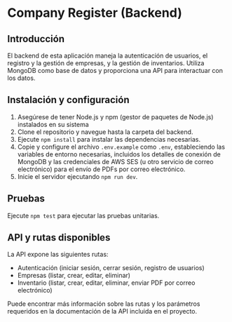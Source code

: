 # Company Register (Backend)

## Introducción

El backend de esta aplicación maneja la autenticación de usuarios, el registro y la gestión de empresas, y la gestión de inventarios. Utiliza MongoDB como base de datos y proporciona una API para interactuar con los datos.

## Instalación y configuración

1. Asegúrese de tener Node.js y npm (gestor de paquetes de Node.js) instalados en su sistema
2. Clone el repositorio y navegue hasta la carpeta del backend.
3. Ejecute `npm install` para instalar las dependencias necesarias.
4. Copie y configure el archivo `.env.example` como `.env`, estableciendo las variables de entorno necesarias, incluidos los detalles de conexión de MongoDB y las credenciales de AWS SES (u otro servicio de correo electrónico) para el envío de PDFs por correo electrónico.
5. Inicie el servidor ejecutando `npm run dev`.

## Pruebas

Ejecute `npm test` para ejecutar las pruebas unitarias.

## API y rutas disponibles

La API expone las siguientes rutas:
- Autenticación (iniciar sesión, cerrar sesión, registro de usuarios)
- Empresas (listar, crear, editar, eliminar)
- Inventario (listar, crear, editar, eliminar, enviar PDF por correo electrónico)

Puede encontrar más información sobre las rutas y los parámetros requeridos en la documentación de la API incluida en el proyecto.
